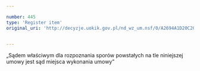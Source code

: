 ```yaml
---

number: 445
type: 'Register item'
original_uri: 'http://decyzje.uokik.gov.pl/nd_wz_um.nsf/0/A2694A1D20C20621C12572DD00329569?OpenDocument'


---
```


„Sądem właściwym dla rozpoznania sporów powstałych na tle niniejszej umowy jest sąd miejsca wykonania umowy”
